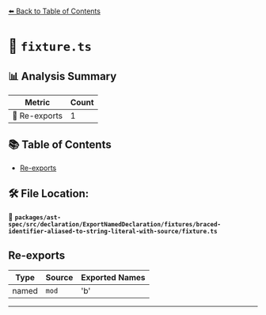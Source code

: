 [⬅️ Back to Table of Contents](../../../../../../../index.md)

# 📄 `fixture.ts`

## 📊 Analysis Summary

| Metric | Count |
|--------|-------|
| 🔄 Re-exports | 1 |

## 📚 Table of Contents

- [Re-exports](#re-exports)

## 🛠️ File Location:
📂 **`packages/ast-spec/src/declaration/ExportNamedDeclaration/fixtures/braced-identifier-aliased-to-string-literal-with-source/fixture.ts`**

## Re-exports

| Type | Source | Exported Names |
|------|--------|----------------|
| named | `mod` | 'b' |


---